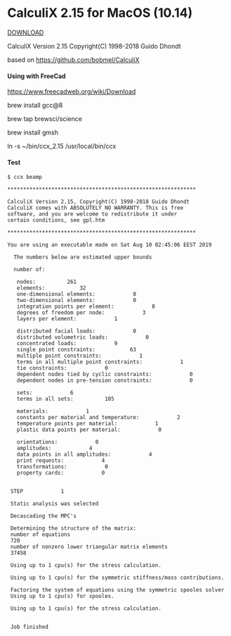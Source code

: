 # CalculiX 2.15 for MacOS (10.14)

 [ DOWNLOAD ](https://github.com/andriitishchenko/CalculiX/releases/latest)
 
 CalculiX Version 2.15 Copyright(C) 1998-2018 Guido Dhondt
 
 based on https://github.com/bobmel/CalculiX

#### Using with FreeCad
https://www.freecadweb.org/wiki/Download

brew install gcc@8

brew tap brewsci/science

brew install gmsh

ln -s ~/bin/ccx_2.15 /usr/local/bin/ccx


#### Test 

````
$ ccx beamp

************************************************************

CalculiX Version 2.15, Copyright(C) 1998-2018 Guido Dhondt
CalculiX comes with ABSOLUTELY NO WARRANTY. This is free
software, and you are welcome to redistribute it under
certain conditions, see gpl.htm

************************************************************

You are using an executable made on Sat Aug 10 02:45:06 EEST 2019

  The numbers below are estimated upper bounds

  number of:

   nodes:          261
   elements:           32
   one-dimensional elements:            0
   two-dimensional elements:            0
   integration points per element:            8
   degrees of freedom per node:            3
   layers per element:            1

   distributed facial loads:            0
   distributed volumetric loads:            0
   concentrated loads:            9
   single point constraints:           63
   multiple point constraints:            1
   terms in all multiple point constraints:            1
   tie constraints:            0
   dependent nodes tied by cyclic constraints:            0
   dependent nodes in pre-tension constraints:            0

   sets:            6
   terms in all sets:          105

   materials:            1
   constants per material and temperature:            2
   temperature points per material:            1
   plastic data points per material:            0

   orientations:            0
   amplitudes:            4
   data points in all amplitudes:            4
   print requests:            4
   transformations:            0
   property cards:            0


 STEP            1

 Static analysis was selected

 Decascading the MPC's

 Determining the structure of the matrix:
 number of equations
 720
 number of nonzero lower triangular matrix elements
 37458

 Using up to 1 cpu(s) for the stress calculation.

 Using up to 1 cpu(s) for the symmetric stiffness/mass contributions.

 Factoring the system of equations using the symmetric spooles solver
 Using up to 1 cpu(s) for spooles.

 Using up to 1 cpu(s) for the stress calculation.


 Job finished

````
